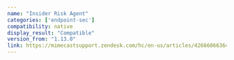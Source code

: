 ```yaml
---
name: "Insider Risk Agent"
categories: ['endpoint-sec']
compatibility: native
display_result: "Compatible"
version_from: "1.13.0"
link: https://mimecastsupport.zendesk.com/hc/en-us/articles/42666066364179-Incydr-hardware-and-software-requirements
---
```

